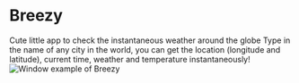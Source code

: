 # Breezy
Cute little app to check the instantaneous weather around the globe
Type in the name of any city in the world, you can get the location (longitude and latitude), current time, weather and temperature instantaneously!
![Window example of Breezy](docs/Breezy_window.png)
